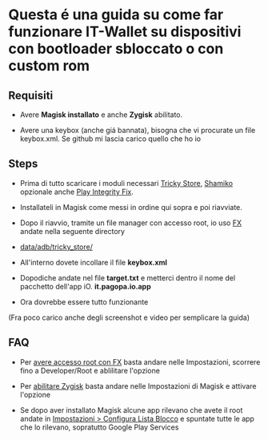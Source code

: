 # Questa é una guida su come far funzionare IT-Wallet su dispositivi con bootloader sbloccato o con custom rom

## Requisiti

- Avere **Magisk installato** e anche **Zygisk** abilitato.

- Avere una keybox (anche giá bannata), bisogna che vi procurate un file keybox.xml. Se github mi lascia carico quello che ho io


## Steps

- Prima di tutto scaricare i moduli necessari [Tricky Store](https://github.com/5ec1cff/TrickyStore/releases), [Shamiko](https://github.com/LSPosed/LSPosed.github.io/releases/) opzionale anche [Play Integrity Fix](https://github.com/chiteroman/PlayIntegrityFix/releases).

- Installateli in Magisk come messi in ordine qui sopra e poi riavviate.

- Dopo il riavvio, tramite un file manager con accesso root, io uso [FX](https://play.google.com/store/apps/details?id=nextapp.fx&hl=it) andate nella seguente directory

- [data/adb/tricky_store/](video/fxrootetrickystore.mp4)

- All'interno dovete incollare il file **keybox.xml**

- Dopodiche andate nel file **target.txt** e metterci dentro il nome del pacchetto dell'app iO. **it.pagopa.io.app**

- Ora dovrebbe essere tutto funzionante

(Fra poco carico anche degli screenshot e video per semplicare la guida)

## FAQ

- Per [avere accesso root con FX](video/fxrootetrickystore.mp4) basta andare nelle Impostazioni, scorrere fino a Developer/Root e ablilitare l'opzione

- Per [abilitare Zygisk](video/zygisk.mp4) basta andare nelle Impostazioni di Magisk e attivare l'opzione

- Se dopo aver installato Magisk alcune app rilevano che avete il root andate in [Impostazioni > Configura Lista Blocco](video/blocklist.mp4) e spuntate tutte le app che lo rilevano, sopratutto Google Play Services
